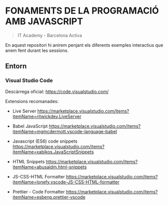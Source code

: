 # FONAMENTS DE LA PROGRAMACIÓ AMB JAVASCRIPT

> IT Academy - Barcelona Activa

En aquest repositori hi anirem penjant els diferents exemples interactius que anem fent durant les sessions.

## Entorn

### Visual Studio Code

Descàrrega oficial: https://code.visualstudio.com/

Extensions recomanades:

- Live Server https://marketplace.visualstudio.com/items?itemName=ritwickdey.LiveServer

- Babel JavaScript https://marketplace.visualstudio.com/items?itemName=mgmcdermott.vscode-language-babel

- Javascript (ES6) code snippets https://marketplace.visualstudio.com/items?itemName=xabikos.JavaScriptSnippets

- HTML Snippets https://marketplace.visualstudio.com/items?itemName=abusaidm.html-snippets

- JS-CSS-HTML Formatter https://marketplace.visualstudio.com/items?itemName=lonefy.vscode-JS-CSS-HTML-formatter

- Prettier - Code Formatter https://marketplace.visualstudio.com/items?itemName=esbenp.prettier-vscode
